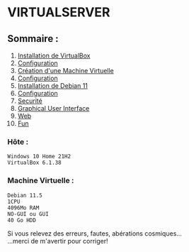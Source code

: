 #   VIRTUALSERVER
##  Sommaire :
01. [Installation de VirtualBox](01-vbox-install.md)  
02. [Configuration](02-vbox-config.md)  
03. [Création d'une Machine Virtuelle](03-machine-create.md)  
04. [Configuration](04-machine-config.md)  
05. [Installation de Debian 11](05-debian-install.md)  
06. [Configuration](06-debian-config.md)  
07. [Securité](07-debian-security.md)  
08. [Graphical User Interface](08-debian-GUI.md)  
09. [Web](09-debian-web.md)  
10. [Fun](10-debian-fun.md)  

### Hôte :  

    Windows 10 Home 21H2
    VirtualBox 6.1.38  

### Machine Virtuelle :
    
    Debian 11.5
    1CPU
    4096Mo RAM
    NO-GUI ou GUI
    40 Go HDD

Si vous relevez des erreurs, fautes, abérations cosmiques...  
...merci de m'avertir pour corriger!  